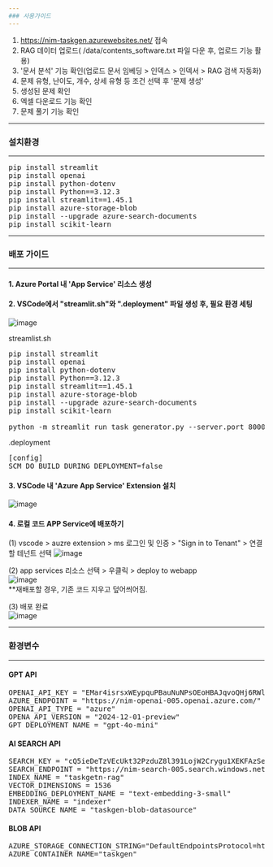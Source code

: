 ```yaml
---
### 사용가이드    
---
```

1. https://nim-taskgen.azurewebsites.net/ 접속
2. RAG 데이터 업로드( /data/contents_software.txt  파일 다운 후, 업로드 기능 활용)  
3. '문서 분석' 기능 확인(업로드 문서 임베딩 > 인덱스 > 인덱서 > RAG 검색 자동화)
5. 문제 유형, 난이도, 개수, 상세 유형 등 조건 선택 후 '문제 생성'  
6. 생성된 문제 확인  
7. 엑셀 다운로드 기능 확인  
8. 문제 풀기 기능 확인  

---
### 설치환경  
---
<pre>pip install streamlit  
pip install openai  
pip install python-dotenv  
pip install Python==3.12.3  
pip install streamlit==1.45.1  
pip install azure-storage-blob  
pip install --upgrade azure-search-documents  
pip install scikit-learn  </pre>

---
### 배포 가이드  
---
#### 1. Azure Portal 내 'App Service' 리소스 생성  
#### 2. VSCode에서 "streamlit.sh"와 ".deployment" 파일 생성 후, 필요 환경 세팅
![image](https://github.com/user-attachments/assets/1e4cc0bd-64b5-4681-81f4-62b99cf812d2)  

streamlist.sh  
<pre>
pip install streamlit  
pip install openai  
pip install python-dotenv  
pip install Python==3.12.3  
pip install streamlit==1.45.1  
pip install azure-storage-blob
pip install --upgrade azure-search-documents
pip install scikit-learn

python -m streamlit run task_generator.py --server.port 8000 --server.address 0.0.0.0  
</pre>

.deployment  
<pre>
[config]  
SCM_DO_BUILD_DURING_DEPLOYMENT=false  
</pre>

#### 3. VSCode 내 'Azure App Service' Extension 설치
![image](https://github.com/user-attachments/assets/f559bd97-c44d-48ce-b45d-57b1e2d7afd1)

#### 4. 로컬 코드 APP Service에 배포하기  
(1) vscode > auzre extension > ms 로그인 및 인증 > "Sign in to Tenant" > 연결할 테넌트 선택
![image](https://github.com/user-attachments/assets/dbf0ae21-f27b-4b3a-b241-ba73a666f1d3)

(2) app services 리소스 선택 > 우클릭 > deploy to webapp  
![image](https://github.com/user-attachments/assets/26740060-0b59-4ed1-b7a9-a970941fc3e8)  
**재배포할 경우, 기존 코드 지우고 덮어씌어짐.

(3) 배포 완료  
![image](https://github.com/user-attachments/assets/4d56b459-d8bb-424e-9526-4ca65de089d6)

---
### 환경변수  
---
#### GPT API  
<pre>OPENAI_API_KEY = "EMar4isrsxWEypquPBauNuNPsOEoHBAJqvoQHj6RWlLfJG8Vu2KCJQQJ99BFACfhMk5XJ3w3AAABACOGhkVF"  
AZURE_ENDPOINT = "https://nim-openai-005.openai.azure.com/"  
OPENAI_API_TYPE = "azure"  
OPENA_API_VERSION = "2024-12-01-preview"  
GPT_DEPLOYMENT_NAME = "gpt-4o-mini"  </pre>

#### AI SEARCH API
<pre>SEARCH_KEY = "cQ5ieDeTzVEcUkt32PzduZ8l391LojW2Crygu1XEKFAzSeBe3HeE"  
SEARCH_ENDPOINT = "https://nim-search-005.search.windows.net"  
INDEX_NAME = "taskgetn-rag"  
VECTOR_DIMENSIONS = 1536  
EMBEDDING_DEPLOYMENT_NAME = "text-embedding-3-small"  
INDEXER_NAME = "indexer"  
DATA_SOURCE_NAME = "taskgen-blob-datasource"  </pre>


#### BLOB API  
<pre>AZURE_STORAGE_CONNECTION_STRING="DefaultEndpointsProtocol=https;AccountName=nimstorage001;AccountKey=N2nYamdbhb7fKJaUxi9j8VttatWx4RcSVE0tgkcq4sg9R07WrNuXC5qMONT+qKOrc/YJ6xTyzs93+AStrvNrCQ==;EndpointSuffix=core.windows.net"  
AZURE_CONTAINER_NAME="taskgen"  </pre>

